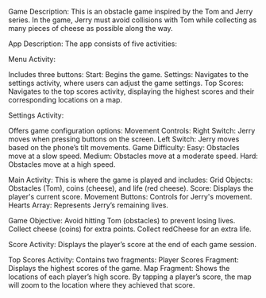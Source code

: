 Game Description:
This is an obstacle game inspired by the Tom and Jerry series.
In the game, Jerry must avoid collisions with Tom while collecting as many pieces of cheese as possible along the way.

App Description:
The app consists of five activities:

Menu Activity:

Includes three buttons:
Start: Begins the game.
Settings: Navigates to the settings activity, where users can adjust the game settings.
Top Scores: Navigates to the top scores activity, displaying the highest scores and their corresponding locations on a map.

Settings Activity:

Offers game configuration options:
Movement Controls:
Right Switch: Jerry moves when pressing buttons on the screen.
Left Switch: Jerry moves based on the phone’s tilt movements.
Game Difficulty:
Easy: Obstacles move at a slow speed.
Medium: Obstacles move at a moderate speed.
Hard: Obstacles move at a high speed.

Main Activity:
This is where the game is played and includes:
Grid Objects: Obstacles (Tom), coins (cheese), and life (red cheese).
Score: Displays the player's current score.
Movement Buttons: Controls for Jerry's movement.
Hearts Array: Represents Jerry’s remaining lives.

Game Objective:
Avoid hitting Tom (obstacles) to prevent losing lives.
Collect cheese (coins) for extra points.
Collect redCheese for an extra life.

Score Activity:
Displays the player’s score at the end of each game session.

Top Scores Activity:
Contains two fragments:
Player Scores Fragment: Displays the highest scores of the game.
Map Fragment: Shows the locations of each player’s high score.
By tapping a player’s score, the map will zoom to the location where they achieved that score.

